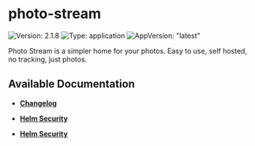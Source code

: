 # photo-stream

![Version: 2.1.8](https://img.shields.io/badge/Version-2.1.8-informational?style=flat-square) ![Type: application](https://img.shields.io/badge/Type-application-informational?style=flat-square) ![AppVersion: "latest"](https://img.shields.io/badge/AppVersion-"latest"-informational?style=flat-square)

Photo Stream is a simpler home for your photos. Easy to use, self hosted, no tracking, just photos.

## Available Documentation

- [**Changelog**](CHANGELOG)

- [**Helm Security**](container-security)

- [**Helm Security**](helm-security)

